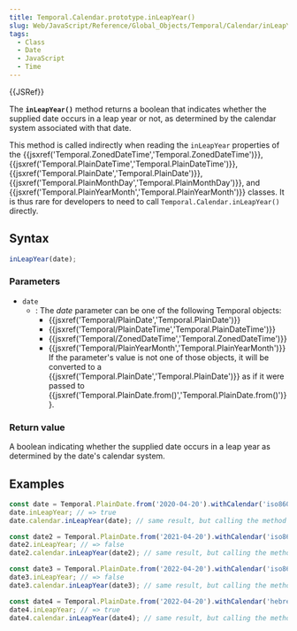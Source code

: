 ```yaml
---
title: Temporal.Calendar.prototype.inLeapYear()
slug: Web/JavaScript/Reference/Global_Objects/Temporal/Calendar/inLeapYear
tags:
  - Class
  - Date
  - JavaScript
  - Time
---
```

{{JSRef}}

The **`inLeapYear()`** method returns a boolean that indicates whether the
supplied date occurs in a leap year or not, as determined by the calendar system
associated with that date.

This method is called indirectly when reading the `inLeapYear` properties of the
{{jsxref('Temporal.ZonedDateTime','Temporal.ZonedDateTime')}},
{{jsxref('Temporal.PlainDateTime','Temporal.PlainDateTime')}},
{{jsxref('Temporal.PlainDate','Temporal.PlainDate')}},
{{jsxref('Temporal.PlainMonthDay','Temporal.PlainMonthDay')}},
and
{{jsxref('Temporal.PlainYearMonth','Temporal.PlainYearMonth')}}
classes. It is thus rare for developers to need to call
`Temporal.Calendar.inLeapYear()` directly.

## Syntax

```js
inLeapYear(date);
```

### Parameters

- `date`
  - : The _date_ parameter can be one of the following Temporal objects:
    - {{jsxref('Temporal/PlainDate','Temporal.PlainDate')}}
    - {{jsxref('Temporal/PlainDateTime','Temporal.PlainDateTime')}}
    - {{jsxref('Temporal/ZonedDateTime','Temporal.ZonedDateTime')}}
    - {{jsxref('Temporal/PlainYearMonth','Temporal.PlainYearMonth')}}
      If the parameter's value is not one of those objects, it will be converted
      to a
      {{jsxref('Temporal.PlainDate','Temporal.PlainDate')}}
      as if it were passed to
      {{jsxref('Temporal.PlainDate.from()','Temporal.PlainDate.from()')}}.

### Return value

A boolean indicating whether the supplied date occurs in a leap year as
determined by the date's calendar system.

## Examples

```js
const date = Temporal.PlainDate.from('2020-04-20').withCalendar('iso8601');
date.inLeapYear; // => true
date.calendar.inLeapYear(date); // same result, but calling the method directly

const date2 = Temporal.PlainDate.from('2021-04-20').withCalendar('iso8601');
date2.inLeapYear; // => false
date2.calendar.inLeapYear(date2); // same result, but calling the method directly

const date3 = Temporal.PlainDate.from('2022-04-20').withCalendar('iso8601');
date3.inLeapYear; // => false
date3.calendar.inLeapYear(date3); // same result, but calling the method directly

const date4 = Temporal.PlainDate.from('2022-04-20').withCalendar('hebrew');
date4.inLeapYear; // => true
date4.calendar.inLeapYear(date4); // same result, but calling the method directly
```
